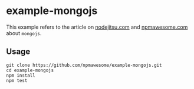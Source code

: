 example-mongojs
================

This example refers to the article on [nodejitsu.com](http://...) and [npmawesome.com](http://...) about `mongojs`.

## Usage

    git clone https://github.com/npmawesome/example-mongojs.git
    cd example-mongojs
    npm install
    npm test
